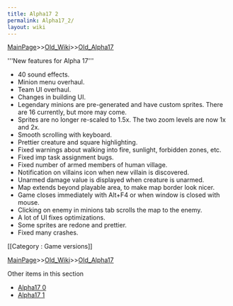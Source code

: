 ```yaml
---
title: Alpha17 2
permalink: Alpha17_2/
layout: wiki
---
```


[MainPage](/keeperrl_wiki/ "wikilink")>>[Old_Wiki](/keeperrl_wiki/Old_Wiki "wikilink")>>[Old_Alpha17](/keeperrl_wiki/Old_Alpha17 "wikilink")

'''New features for Alpha 17'''

* 40 sound effects.
* Minion menu overhaul.
* Team UI overhaul.
* Changes in building UI.
* Legendary minions are pre-generated and have custom sprites. There are 16 currently, but more may come.
* Sprites are no longer re-scaled to 1.5x. The two zoom levels are now 1x and 2x.
* Smooth scrolling with keyboard.
* Prettier creature and square highlighting.
* Fixed warnings about walking into fire, sunlight, forbidden zones, etc.
* Fixed imp task assignment bugs.
* Fixed number of armed members of human village.
* Notification on villains icon when new villain is discovered.
* Unarmed damage value is displayed when creature is unarmed.
* Map extends beyond playable area, to make map border look nicer.
* Game closes immediately with Alt+F4 or when window is closed with mouse.
* Clicking on enemy in minions tab scrolls the map to the enemy.
* A lot of UI fixes optimizations.
* Some sprites are redone and prettier.
* Fixed many crashes.

[[Category : Game versions]]

[MainPage](/keeperrl_wiki/ "wikilink")>>[Old_Wiki](/keeperrl_wiki/Old_Wiki "wikilink")>>[Old_Alpha17](/keeperrl_wiki/Old_Alpha17 "wikilink")

Other items in this section
-    [Alpha17 0](/keeperrl_wiki/Alpha17_0 "wikilink")
-    [Alpha17 1](/keeperrl_wiki/Alpha17_1 "wikilink")
